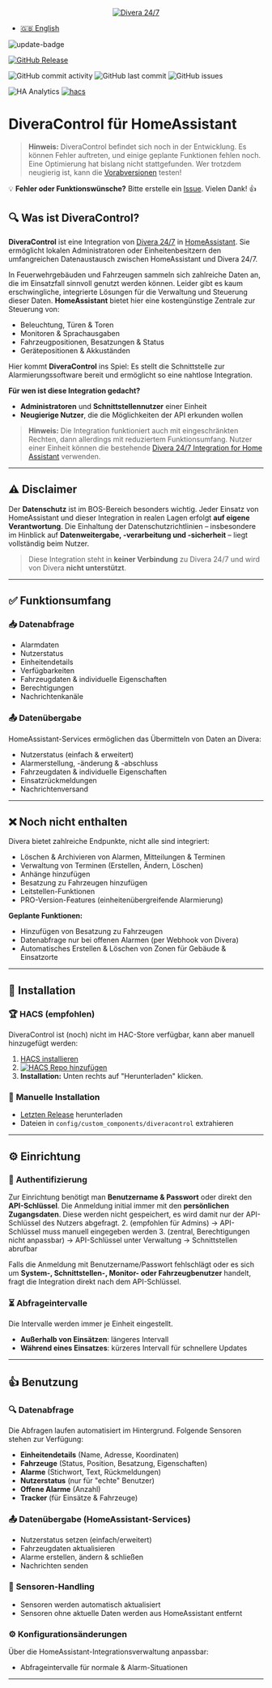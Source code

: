 <p align="center">
  <a href="https://www.divera247.com">
    <img src="https://www.divera247.com/downloads/grafik/divera247_logo_800.png" alt="Divera 24/7">
  </a>
</p>

- [🇬🇧 English](README.en.md)

![update-badge](https://img.shields.io/github/last-commit/moehrem/diveracontrol?label=last%20update)

[![GitHub Release](https://img.shields.io/github/v/release/moehrem/DiveraControl?sort=semver)](https://github.com/moehrem/DiveraControl/releases)
<!-- [![GitHub Release Date](https://img.shields.io/github/release-date/moehrem/DiveraControl)](https://github.com/moehrem/DiveraControl/releases) -->
<!-- ![GitHub Downloads (all assets, latest release)](https://img.shields.io/github/downloads/moehrem/DiveraControl/latest/total?label=Downloads%20latest%20Release)
![GitHub Workflow Status](https://img.shields.io/github/actions/workflow/status/moehrem/DiveraControl/ci_pipeline.yml?branch=main) -->

![GitHub commit activity](https://img.shields.io/github/commit-activity/m/moehrem/DiveraControl)
![GitHub last commit](https://img.shields.io/github/last-commit/moehrem/DiveraControl)
![GitHub issues](https://img.shields.io/github/issues/moehrem/DiveraControl)

![HA Analytics](https://img.shields.io/badge/dynamic/json?url=https%3A%2F%2Fanalytics.home-assistant.io%2Fcustom_integrations.json&query=%24.diveracontrol.total&label=Active%20Installations)
[![hacs](https://img.shields.io/badge/HACS-Integration-blue.svg)](https://github.com/hacs/integration)

# DiveraControl für HomeAssistant

> **Hinweis:** DiveraControl befindet sich noch in der Entwicklung. Es können Fehler auftreten, und einige geplante Funktionen fehlen noch. Eine Optimierung hat bislang nicht stattgefunden. Wer trotzdem neugierig ist, kann die [Vorabversionen](https://github.com/moehrem/DiveraControl/releases) testen!

💡 **Fehler oder Funktionswünsche?** Bitte erstelle ein [Issue](https://github.com/moehrem/DiveraControl/issues). Vielen Dank! 👍

## 🔍 Was ist DiveraControl?

**DiveraControl** ist eine Integration von [Divera 24/7](https://www.divera247.com) in [HomeAssistant](https://www.home-assistant.io/). Sie ermöglicht lokalen Administratoren oder Einheitenbesitzern den umfangreichen Datenaustausch zwischen HomeAssistant und Divera 24/7.

In Feuerwehrgebäuden und Fahrzeugen sammeln sich zahlreiche Daten an, die im Einsatzfall sinnvoll genutzt werden können. Leider gibt es kaum erschwingliche, integrierte Lösungen für die Verwaltung und Steuerung dieser Daten. **HomeAssistant** bietet hier eine kostengünstige Zentrale zur Steuerung von:
- Beleuchtung, Türen & Toren
- Monitoren & Sprachausgaben
- Fahrzeugpositionen, Besatzungen & Status
- Gerätepositionen & Akkuständen

Hier kommt **DiveraControl** ins Spiel: Es stellt die Schnittstelle zur Alarmierungssoftware bereit und ermöglicht so eine nahtlose Integration.

**Für wen ist diese Integration gedacht?**
- **Administratoren** und **Schnittstellennutzer** einer Einheit
- **Neugierige Nutzer**, die die Möglichkeiten der API erkunden wollen

> **Hinweis:** Die Integration funktioniert auch mit eingeschränkten Rechten, dann allerdings mit reduziertem Funktionsumfang. Nutzer einer Einheit können die bestehende [Divera 24/7 Integration for Home Assistant](https://github.com/fwmarcel/home-assistant-divera) verwenden.

---

## ⚠️ Disclaimer

Der **Datenschutz** ist im BOS-Bereich besonders wichtig. Jeder Einsatz von HomeAssistant und dieser Integration in realen Lagen erfolgt **auf eigene Verantwortung**. Die Einhaltung der Datenschutzrichtlinien – insbesondere im Hinblick auf **Datenweitergabe, -verarbeitung und -sicherheit** – liegt vollständig beim Nutzer.

> Diese Integration steht in **keiner Verbindung** zu Divera 24/7 und wird von Divera **nicht unterstützt**.

---

## ✅ Funktionsumfang

### 📥 **Datenabfrage**
- Alarmdaten
- Nutzerstatus
- Einheitendetails
- Verfügbarkeiten
- Fahrzeugdaten & individuelle Eigenschaften
- Berechtigungen
- Nachrichtenkanäle

### 📤 **Datenübergabe**
HomeAssistant-Services ermöglichen das Übermitteln von Daten an Divera:
- Nutzerstatus (einfach & erweitert)
- Alarmerstellung, -änderung & -abschluss
- Fahrzeugdaten & individuelle Eigenschaften
- Einsatzrückmeldungen
- Nachrichtenversand

---

## ❌ Noch nicht enthalten
Divera bietet zahlreiche Endpunkte, nicht alle sind integriert:
- Löschen & Archivieren von Alarmen, Mitteilungen & Terminen
- Verwaltung von Terminen (Erstellen, Ändern, Löschen)
- Anhänge hinzufügen
- Besatzung zu Fahrzeugen hinzufügen
- Leitstellen-Funktionen
- PRO-Version-Features (einheitenübergreifende Alarmierung)

**Geplante Funktionen:**
- Hinzufügen von Besatzung zu Fahrzeugen
- Datenabfrage nur bei offenen Alarmen (per Webhook von Divera)
- Automatisches Erstellen & Löschen von Zonen für Gebäude & Einsatzorte

---

## 📂 Installation

### 🏆 **HACS (empfohlen)**
DiveraControl ist (noch) nicht im HAC-Store verfügbar, kann aber manuell hinzugefügt werden:

1. [HACS installieren](https://www.hacs.xyz/docs/use/)
2. [![HACS Repo hinzufügen](https://my.home-assistant.io/badges/hacs_repository.svg)](https://my.home-assistant.io/redirect/hacs_repository/?owner=moehrem&repository=diveracontrol&category=Integration)
3. **Installation:** Unten rechts auf "Herunterladen" klicken.

### 🔧 **Manuelle Installation**
- [Letzten Release](https://github.com/moehrem/DiveraControl/releases/latest) herunterladen
- Dateien in `config/custom_components/diveracontrol` extrahieren

---

## ⚙️ Einrichtung

### 🔑 **Authentifizierung**
Zur Einrichtung benötigt man **Benutzername & Passwort** oder direkt den **API-Schlüssel**. Die Anmeldung initial immer mit den **persönlichen Zugangsdaten**. Diese werden nicht gespeichert, es wird damit nur der API-Schlüssel des Nutzers abgefragt.
2.  (empfohlen für Admins) → API-Schlüssel muss manuell eingegeben werden
3.  (zentral, Berechtigungen nicht anpassbar) → API-Schlüssel unter Verwaltung → Schnittstellen abrufbar

Falls die Anmeldung mit Benutzername/Passwort fehlschlägt oder es sich um **System-, Schnittstellen-, Monitor- oder Fahrzeugbenutzer** handelt, fragt die Integration direkt nach dem API-Schlüssel.

### ⏳ **Abfrageintervalle**
Die Intervalle werden immer je Einheit eingestellt.
- **Außerhalb von Einsätzen**: längeres Intervall
- **Während eines Einsatzes**: kürzeres Intervall für schnellere Updates

---

## 👍 Benutzung

### 🔍 **Datenabfrage**
Die Abfragen laufen automatisiert im Hintergrund. Folgende Sensoren stehen zur Verfügung:
- **Einheitendetails** (Name, Adresse, Koordinaten)
- **Fahrzeuge** (Status, Position, Besatzung, Eigenschaften)
- **Alarme** (Stichwort, Text, Rückmeldungen)
- **Nutzerstatus** (nur für "echte" Benutzer)
- **Offene Alarme** (Anzahl)
- **Tracker** (für Einsätze & Fahrzeuge)

### 📤 **Datenübergabe** (HomeAssistant-Services)
- Nutzerstatus setzen (einfach/erweitert)
- Fahrzeugdaten aktualisieren
- Alarme erstellen, ändern & schließen
- Nachrichten senden

### 🔄 **Sensoren-Handling**
- Sensoren werden automatisch aktualisiert
- Sensoren ohne aktuelle Daten werden aus HomeAssistant entfernt

### ⚙️ **Konfigurationsänderungen**
Über die HomeAssistant-Integrationsverwaltung anpassbar:
- Abfrageintervalle für normale & Alarm-Situationen

---
